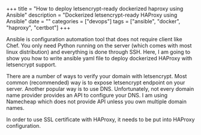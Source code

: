 +++
title = "How to deploy letsencrypt-ready dockerized haproxy using Ansible"
description = "Dockerized letsencrypt-ready HAProxy using Ansible"
date = ""
categories = ["devops"]
tags = ["ansible", "docker", "haproxy", "certbot"]
+++

Ansible is configuration automation tool that does not require client like Chef. You only need Python running on the server (which comes with most linux distribution) and everything is done through SSH. Here, I am going to show you how to write ansible yaml file to deploy dockerized HAProxy with letsencrypt support.

There are a number of ways to verify your domain with letsencrypt. Most common (recommended) way is to expose letsencrypt endpoint on your server. Another popular way is to use DNS. Unfortunately, not every domain name provider provides an API to configure your DNS. I am using Namecheap which does not provide API unless you own multiple domain names.

In order to use SSL certificate with HAProxy, it needs to be put into HAProxy configuration. 